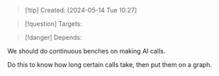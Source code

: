 
>[!tip] Created: [2024-05-14 Tue 10:27]

>[!question] Targets: 

>[!danger] Depends: 

We should do continuous benches on making AI calls.

Do this to know how long certain calls take, then put them on a graph.